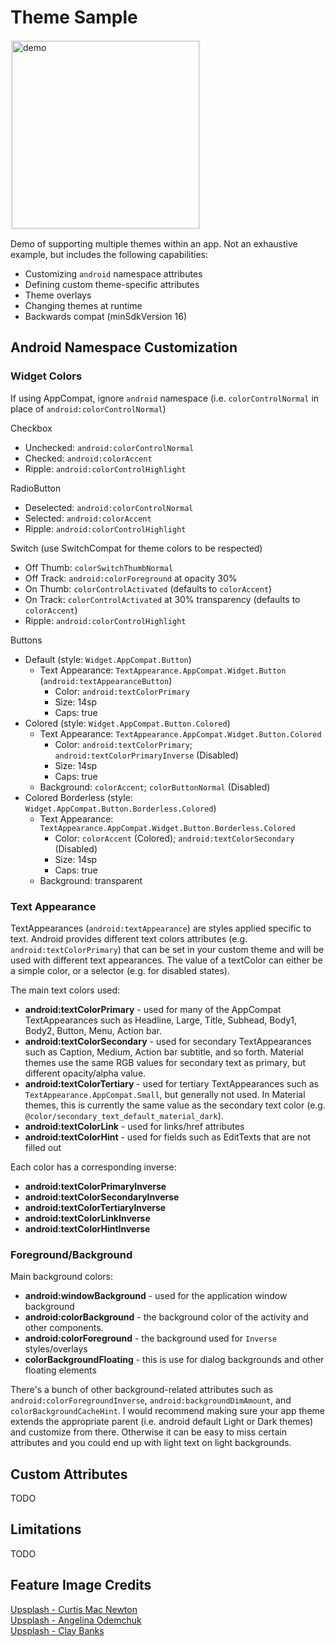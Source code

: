 # Theme Sample

<img src="https://raw.githubusercontent.com/pixelbutter/theme-sample/master/screenshots/demo.gif" width="300" alt="demo" style="border: #F1F1F1 2px solid;">

Demo of supporting multiple themes within an app. Not an exhaustive example, but includes the following capabilities:
* Customizing `android` namespace attributes
* Defining custom theme-specific attributes
* Theme overlays
* Changing themes at runtime
* Backwards compat (minSdkVersion 16)

## Android Namespace Customization

### Widget Colors

If using AppCompat, ignore `android` namespace (i.e. `colorControlNormal` in place of `android:colorControlNormal`)

Checkbox
* Unchecked: `android:colorControlNormal`
* Checked: `android:colorAccent`
* Ripple: `android:colorControlHighlight`

RadioButton
* Deselected: `android:colorControlNormal`
* Selected: `android:colorAccent`
* Ripple: `android:colorControlHighlight`

Switch (use SwitchCompat for theme colors to be respected)
* Off Thumb: `colorSwitchThumbNormal`
* Off Track: `android:colorForeground` at opacity 30%
* On Thumb: `colorControlActivated` (defaults to `colorAccent`)
* On Track: `colorControlActivated` at 30% transparency (defaults to `colorAccent`)
* Ripple: `android:colorControlHighlight`

Buttons
* Default (style: `Widget.AppCompat.Button`)  
  * Text Appearance: `TextAppearance.AppCompat.Widget.Button` (`android:textAppearanceButton`)  
    * Color: `android:textColorPrimary`
    * Size: 14sp  
    * Caps: true  
* Colored (style: `Widget.AppCompat.Button.Colored`)  
  * Text Appearance: `TextAppearance.AppCompat.Widget.Button.Colored`
    * Color: `android:textColorPrimary`; `android:textColorPrimaryInverse` (Disabled)  
    * Size: 14sp  
    * Caps: true  
  * Background: `colorAccent`; `colorButtonNormal` (Disabled)  
* Colored Borderless (style: `Widget.AppCompat.Button.Borderless.Colored`)
  * Text Appearance: `TextAppearance.AppCompat.Widget.Button.Borderless.Colored` 
    * Color: `colorAccent` (Colored); `android:textColorSecondary` (Disabled)  
    * Size: 14sp  
    * Caps: true  
  * Background: transparent
  
### Text Appearance

TextAppearances (`android:textAppearance`) are styles applied specific to text.
Android provides different text colors attributes (e.g. `android:textColorPrimary`) that can be set in your custom theme 
and will be used with different text appearances. The value of a textColor can either be a simple color, 
or a selector (e.g. for disabled states).

The main text colors used:
* **android:textColorPrimary** - used for many of the AppCompat TextAppearances such as Headline, Large, Title, Subhead, Body1, Body2, Button, Menu, Action bar.  
* **android:textColorSecondary** - used for secondary TextAppearances such as Caption, Medium, Action bar subtitle, and so forth. Material themes use the same RGB values for secondary text as primary, but different opacity/alpha value.  
* **android:textColorTertiary** - used for tertiary TextAppearances such as `TextAppearance.AppCompat.Small`, but generally not used. In Material themes, this is currently the same value as the secondary text color (e.g. `@color/secondary_text_default_material_dark`).  
* **android:textColorLink** - used for links/href attributes
* **android:textColorHint** - used for fields such as EditTexts that are not filled out

Each color has a corresponding inverse:
* **android:textColorPrimaryInverse**
* **android:textColorSecondaryInverse**
* **android:textColorTertiaryInverse**
* **android:textColorLinkInverse**
* **android:textColorHintInverse**

### Foreground/Background

Main background colors:
* **android:windowBackground** - used for the application window background
* **android:colorBackground** - the background color of the activity and other components.
* **android:colorForeground** - the background used for `Inverse` styles/overlays
* **colorBackgroundFloating** - this is use for dialog backgrounds and other floating elements

There's a bunch of other background-related attributes such as `android:colorForegroundInverse`,
`android:backgroundDimAmount`, and `colorBackgroundCacheHint`. I would recommend making sure your app theme extends
the appropriate parent (i.e. android default Light or Dark themes) and customize from there. Otherwise it can be easy to
miss certain attributes and you could end up with light text on light backgrounds.

## Custom Attributes

TODO

## Limitations

TODO

## Feature Image Credits
[Upsplash - Curtis Mac Newton](https://unsplash.com/photos/GZwg03HNrno)  
[Upsplash - Angelina Odemchuk](https://unsplash.com/photos/lp0IFw6YqZg)  
[Upsplash - Clay Banks](https://unsplash.com/photos/hwLAI5lRhdM)  